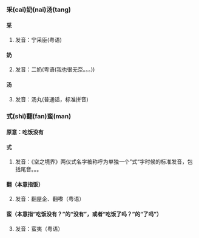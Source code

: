 ### 采(cai)奶(nai)汤(tang)
#### 采
1. 发音：宁采臣(粤语)
#### 奶
2. 发音：二奶(粤语(我也很无奈。。。))
#### 汤
3. 发音：汤丸(普通话，标准拼音)

### 式(shi)翻(fan)蛮(man)
#### 原意：吃饭没有
#### 式
1. 发音：《空之境界》两仪式名字被称呼为单独一个”式“字时候的标准发音，包括尾音。。。
#### 翻（本意指饭）
2. 发音：翻屋企、翻嚟（粤语）
#### 蛮（本意指“吃饭没有？”的“没有”，或者“吃饭了吗？”的“了吗”）
3. 发音：蛮夷（粤语）